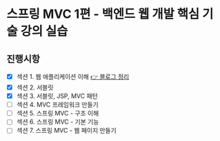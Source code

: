 # 스프링 MVC 1편 - 백엔드 웹 개발 핵심 기술 강의 실습

## 진행시항

- [x] 섹션 1. 웹 애플리케이션 이해 [👉 블로그 정리](https://velog.io/@inhalin/%EC%9B%B9-%EC%95%A0%ED%94%8C%EB%A6%AC%EC%BC%80%EC%9D%B4%EC%85%98-%EC%9D%B4%ED%95%B4)
- [x] 섹션 2. 서블릿
- [x] 섹션 3. 서블릿, JSP, MVC 패턴
- [ ] 섹션 4. MVC 프레임워크 만들기
- [ ] 섹션 5. 스프링 MVC - 구조 이해
- [ ] 섹션 6. 스프링 MVC - 기본 기능
- [ ] 섹션 7. 스프링 MVC - 웹 페이지 만들기
